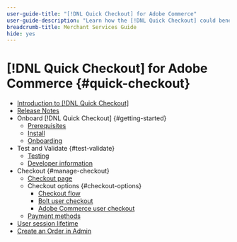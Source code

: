 ```yaml
---
user-guide-title: "[!DNL Quick Checkout] for Adobe Commerce"
user-guide-description: "Learn how the [!DNL Quick Checkout] could benefit your Adobe Commerce instance and how to successfully onboard and set up the extension."
breadcrumb-title: Merchant Services Guide
hide: yes
---
```


# [!DNL Quick Checkout] for Adobe Commerce {#quick-checkout}

- [Introduction to [!DNL Quick Checkout]](overview.md)
- [Release Notes](release-notes.md)
- Onboard [!DNL Quick Checkout] {#getting-started}
  - [Prerequisites](prerequisites.md)
  - [Install](install.md)
  - [Onboarding](onboarding.md)
- Test and Validate {#test-validate}
  - [Testing](testing.md)
  - [Developer information](developer.md)
- Checkout {#manage-checkout}
  - [Checkout page](checkout-page.md)
  - Checkout options {#checkout-options}
    - [Checkout flow](checkout-flow.md)
    - [Bolt user checkout](checkout-bolt.md)
    - [Adobe Commerce user checkout](checkout-adobe-commerce.md)
  - [Payment methods](payment-methods.md)
- [User session lifetime](user-session-lifetime.md)
- [Create an Order in Admin](create-order-admin.md)
